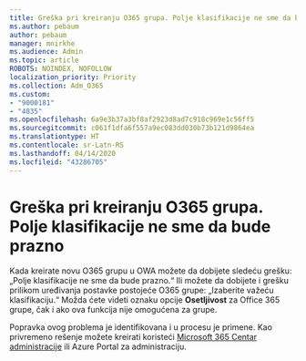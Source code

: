 ```yaml
---
title: Greška pri kreiranju O365 grupa. Polje klasifikacije ne sme da bude prazno
ms.author: pebaum
author: pebaum
manager: mnirkhe
ms.audience: Admin
ms.topic: article
ROBOTS: NOINDEX, NOFOLLOW
localization_priority: Priority
ms.collection: Adm_O365
ms.custom:
- "9000181"
- "4835"
ms.openlocfilehash: 6a9e3b37a3bf8af2923d8ad7c918c969e1c56ff5
ms.sourcegitcommit: c061f1dfa6f557a9ec083dd030b73b121d9864ea
ms.translationtype: HT
ms.contentlocale: sr-Latn-RS
ms.lasthandoff: 04/14/2020
ms.locfileid: "43286705"
---
```

# <a name="error-creating-o365-groups-the-classification-field-cant-be-empty"></a>Greška pri kreiranju O365 grupa. Polje klasifikacije ne sme da bude prazno

Kada kreirate novu O365 grupu u OWA možete da dobijete sledeću grešku: „Polje klasifikacije ne sme da bude prazno.“  Ili možete da dobijete i grešku prilikom uređivanja postavke postojeće O365 grupe: „Izaberite važeću klasifikaciju.“   Možda ćete videti oznaku opcije **Osetljivost** za Office 365 grupe, čak i ako ova funkcija nije omogućena za grupe.

Popravka ovog problema je identifikovana i u procesu je primene.  Kao privremeno rešenje možete kreirati koristeći [Microsoft 365 Centar administracije](https://docs.microsoft.com/microsoft-365/admin/create-groups/create-groups?view=o365-worldwide) ili Azure Portal za administraciju.
